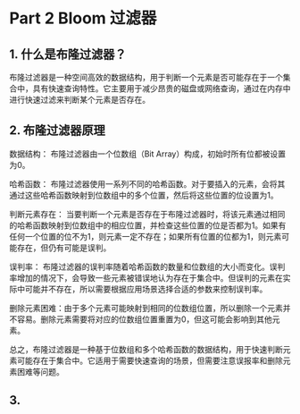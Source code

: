 # Part 2 Bloom 过滤器

## 1. 什么是布隆过滤器？

布隆过滤器是一种空间高效的数据结构，用于判断一个元素是否可能存在于一个集合中，具有快速查询特性。它主要用于减少昂贵的磁盘或网络查询，通过在内存中进行快速过滤来判断某个元素是否存在。

## 2. 布隆过滤器原理

数据结构： 布隆过滤器由一个位数组（Bit Array）构成，初始时所有位都被设置为0。

哈希函数： 布隆过滤器使用一系列不同的哈希函数。对于要插入的元素，会将其通过这些哈希函数映射到位数组中的多个位置，然后将这些位置的位设置为1。

判断元素存在： 当要判断一个元素是否存在于布隆过滤器时，将该元素通过相同的哈希函数映射到位数组中的相应位置，并检查这些位置的位是否都为1。如果有任何一个位置的位不为1，则元素一定不存在；如果所有位置的位都为1，则元素可能存在，但仍有可能是误判。

误判率： 布隆过滤器的误判率随着哈希函数的数量和位数组的大小而变化。误判率增加的情况下，会导致一些元素被错误地认为存在于集合中。但误判的元素在实际中可能并不存在，所以需要根据应用场景选择合适的参数来控制误判率。

删除元素困难：由于多个元素可能映射到相同的位数组位置，所以删除一个元素并不容易。删除元素需要将对应的位数组位置重置为0，但这可能会影响到其他元素。

总之，布隆过滤器是一种基于位数组和多个哈希函数的数据结构，用于快速判断元素可能存在于集合中。它适用于需要快速查询的场景，但需要注意误报率和删除元素困难等问题。

## 3. 